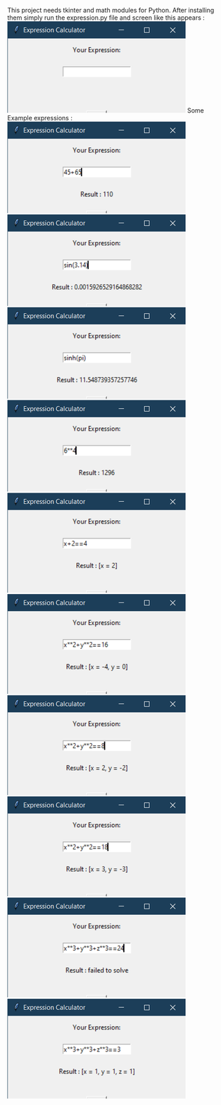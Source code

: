 This project needs tkinter and math modules for Python.
After installing them simply run the expression.py file and screen like this appears :
![StartingScreen](images/1.png)
Some Example expressions :
![Example1](images/2.png)
![Example2](images/3.png)
![Example3](images/4.png)
![Example4](images/5.png)
![Example5](images/6.png)
![Example6](images/7.png)
![Example7](images/8.png)
![Example8](images/9.png)
![Example9](images/10.png)
![Example10](images/11.png)
